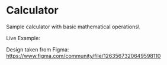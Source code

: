 # Calculator
Sample calculator with basic mathematical operations\

Live Example:


Design taken from Figma:
https://www.figma.com/community/file/1263567320649598110
